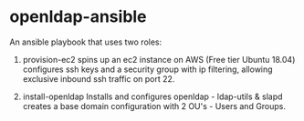 # openldap-ansible

An ansible playbook that uses two roles:
1. provision-ec2
   spins up an ec2 instance on AWS (Free tier Ubuntu 18.04)
   configures ssh keys and a security group with ip filtering, allowing exclusive inbound ssh traffic on port 22.

2. install-openldap
   Installs and configures openldap - ldap-utils & slapd
   creates a base domain configuration with 2 OU's - Users and Groups. 
